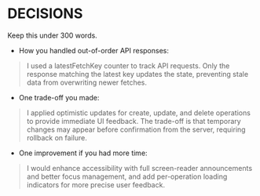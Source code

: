 # DECISIONS

Keep this under 300 words.

- How you handled out-of-order API responses:

> I used a latestFetchKey counter to track API requests. Only the response matching the latest key updates the state, preventing stale data from overwriting newer fetches.

- One trade-off you made:

> I applied optimistic updates for create, update, and delete operations to provide immediate UI feedback. The trade-off is that temporary changes may appear before confirmation from the server, requiring rollback on failure.


- One improvement if you had more time:

> I would enhance accessibility with full screen-reader announcements and better focus management, and add per-operation loading indicators for more precise user feedback.
